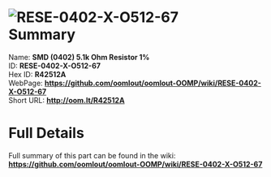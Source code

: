 
![RESE-0402-X-O512-67](https://github.com/oomlout/oomlout-OOMP/blob/master/parts/RESE-0402-X-O512-67/RESE-0402-X-O512-67_420.jpg)   
Summary
=================
  
Name: __SMD (0402) 5.1k Ohm Resistor 1%__    
ID: __RESE-0402-X-O512-67__   
Hex ID: __R42512A__   
WebPage: __https://github.com/oomlout/oomlout-OOMP/wiki/RESE-0402-X-O512-67__   
Short URL: __http://oom.lt/R42512A__   

Full Details
==========================
Full summary of this part can be found in the wiki:   
__https://github.com/oomlout/oomlout-OOMP/wiki/RESE-0402-X-O512-67__    

